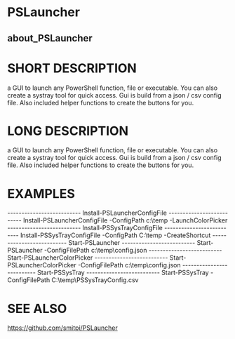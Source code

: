 # PSLauncher
## about_PSLauncher

# SHORT DESCRIPTION
a GUI to launch any PowerShell function, file or executable. You can also create a systray tool for quick access.
Gui is build from a json / csv config file. Also included helper functions to create the buttons for you.

# LONG DESCRIPTION
a GUI to launch any PowerShell function, file or executable. You can also create a systray tool for quick access.
Gui is build from a json / csv config file. Also included helper functions to create the buttons for you.

# EXAMPLES
-------------------------- Install-PSLauncherConfigFile --------------------------
Install-PSLauncherConfigFile -ConfigPath c:\temp -LaunchColorPicker
-------------------------- Install-PSSysTrayConfigFile --------------------------
Install-PSSysTrayConfigFile -ConfigPath C:\temp -CreateShortcut
-------------------------- Start-PSLauncher --------------------------
Start-PSLauncher -ConfigFilePath c:\temp\config.json
-------------------------- Start-PSLauncherColorPicker --------------------------
Start-PSLauncherColorPicker -ConfigFilePath c:\temp\config.json
-------------------------- Start-PSSysTray --------------------------
Start-PSSysTray -ConfigFilePath C:\temp\PSSysTrayConfig.csv


# SEE ALSO
https://github.com/smitpi/PSLauncher

